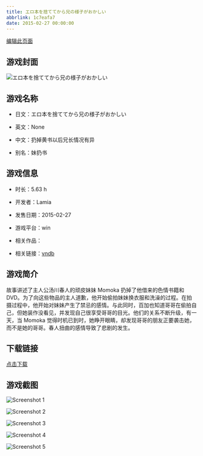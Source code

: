 ```yaml
---
title: エロ本を捨ててから兄の様子がおかしい
abbrlink: 1c7eafa7
date: 2015-02-27 00:00:00
---
```

[编辑此页面](https://github.com/ACG-3/ADV3-source/blob/main/source/_posts/games/%E3%82%A8%E3%83%AD%E6%9C%AC%E3%82%92%E6%8D%A8%E3%81%A6%E3%81%A6%E3%81%8B%E3%82%89%E5%85%84%E3%81%AE%E6%A7%98%E5%AD%90%E3%81%8C%E3%81%8A%E3%81%8B%E3%81%97%E3%81%84.md)

## 游戏封面

![エロ本を捨ててから兄の様子がおかしい](https%3A//pan.timero.xyz/onedrive/img_lib_001/%E3%82%A8%E3%83%AD%E6%9C%AC%E3%82%92%E6%8D%A8%E3%81%A6%E3%81%A6%E3%81%8B%E3%82%89%E5%85%84%E3%81%AE%E6%A7%98%E5%AD%90%E3%81%8C%E3%81%8A%E3%81%8B%E3%81%97%E3%81%84_cover.avif)


## 游戏名称

- 日文：エロ本を捨ててから兄の様子がおかしい
- 英文：None
- 中文：扔掉黄书以后兄长情况有异

- 别名：妹扔书


## 游戏信息

- 时长：5.63 h
- 开发者：Lamia
- 发售日期：2015-02-27
- 游戏平台：win
- 相关作品：

- 相关链接：[vndb](https://vndb.org/v16372)


## 游戏简介

故事讲述了主人公汤川春人的顽皮妹妹 Momoka 扔掉了他借来的色情书籍和 DVD。为了向这些物品的主人道歉，他开始偷拍妹妹换衣服和洗澡的过程。在拍摄过程中，他开始对妹妹产生了禁忌的感情。与此同时，百加也知道哥哥在偷拍自己，但她装作没看见，并发现自己很享受哥哥的目光。他们的关系不断升级，有一天，当 Momoka 觉得时机已到时，她睁开眼睛，却发现哥哥的朋友正要袭击她，而不是她的哥哥。春人扭曲的感情导致了悲剧的发生。


## 下载链接

[点击下载](https://pan.timero.xyz/onedrive/adv_lib_001/%E3%82%A8%E3%83%AD%E6%9C%AC%E3%82%92%E6%8D%A8%E3%81%A6%E3%81%A6%E3%81%8B%E3%82%89%E5%85%84%E3%81%AE%E6%A7%98%E5%AD%90%E3%81%8C%E3%81%8A%E3%81%8B%E3%81%97%E3%81%84)


## 游戏截图


![Screenshot 1](https%3A//pan.timero.xyz/onedrive/img_lib_001/%E3%82%A8%E3%83%AD%E6%9C%AC%E3%82%92%E6%8D%A8%E3%81%A6%E3%81%A6%E3%81%8B%E3%82%89%E5%85%84%E3%81%AE%E6%A7%98%E5%AD%90%E3%81%8C%E3%81%8A%E3%81%8B%E3%81%97%E3%81%84_Screenshot_1.avif)

![Screenshot 2](https%3A//pan.timero.xyz/onedrive/img_lib_001/%E3%82%A8%E3%83%AD%E6%9C%AC%E3%82%92%E6%8D%A8%E3%81%A6%E3%81%A6%E3%81%8B%E3%82%89%E5%85%84%E3%81%AE%E6%A7%98%E5%AD%90%E3%81%8C%E3%81%8A%E3%81%8B%E3%81%97%E3%81%84_Screenshot_2.avif)

![Screenshot 3](https%3A//pan.timero.xyz/onedrive/img_lib_001/%E3%82%A8%E3%83%AD%E6%9C%AC%E3%82%92%E6%8D%A8%E3%81%A6%E3%81%A6%E3%81%8B%E3%82%89%E5%85%84%E3%81%AE%E6%A7%98%E5%AD%90%E3%81%8C%E3%81%8A%E3%81%8B%E3%81%97%E3%81%84_Screenshot_3.avif)

![Screenshot 4](https%3A//pan.timero.xyz/onedrive/img_lib_001/%E3%82%A8%E3%83%AD%E6%9C%AC%E3%82%92%E6%8D%A8%E3%81%A6%E3%81%A6%E3%81%8B%E3%82%89%E5%85%84%E3%81%AE%E6%A7%98%E5%AD%90%E3%81%8C%E3%81%8A%E3%81%8B%E3%81%97%E3%81%84_Screenshot_4.avif)

![Screenshot 5](https%3A//pan.timero.xyz/onedrive/img_lib_001/%E3%82%A8%E3%83%AD%E6%9C%AC%E3%82%92%E6%8D%A8%E3%81%A6%E3%81%A6%E3%81%8B%E3%82%89%E5%85%84%E3%81%AE%E6%A7%98%E5%AD%90%E3%81%8C%E3%81%8A%E3%81%8B%E3%81%97%E3%81%84_Screenshot_5.avif)

